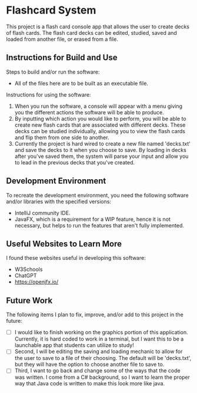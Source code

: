 # Flashcard System

This project is a flash card console app that allows the user to create decks of flash cards. The flash card decks can be edited, studied, saved and loaded from another file, or erased from a file.

## Instructions for Build and Use

Steps to build and/or run the software:

- All of the files here are to be built as an executable file.

Instructions for using the software:

1. When you run the software, a console will appear with a menu giving you the different actions the software will be able to produce.
2. By inputting which action you would like to perform, you will be able to create new flash cards that are associated with different decks. These decks can be studied individually, allowing you to view the flash cards and flip them from one side to another. 
3. Currently the project is hard wired to create a new file named 'decks.txt' and save the decks to it when you choose to save. By loading in decks after you've saved them, the system will parse your input and allow you to lead in the previous decks that you've created.

## Development Environment

To recreate the development environment, you need the following software and/or libraries with the specified versions:

* IntelliJ community IDE. 
* JavaFX, which is a requirement for a WIP feature, hence it is not necessary, but helps to run the features that aren't fully implemented.

## Useful Websites to Learn More

I found these websites useful in developing this software:

* W3Schools
* ChatGPT
* https://openjfx.io/

## Future Work

The following items I plan to fix, improve, and/or add to this project in the future:

* [ ] I would like to finish working on the graphics portion of this application. Currently, it is hard coded to work in a terminal, but I want this to be a launchable app that students can utilize to study!
* [ ] Second, I will be editing the saving and loading mechanic to allow for the user to save to a file of their choosing. The default will be 'decks.txt', but they will have the option to choose another file to save to.
* [ ] Third, I want to go back and change some of the ways that the code was written. I come from a C# background, so I want to learn the proper way that Java code is written to make this look more like java.